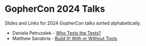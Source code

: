 # GopherCon 2024 Talks

Slides and Links for 2024 GopherCon talks sorted alphabetically.

- Daniela Petruzalek - [Who Tests the Tests?](./DanielaPetruzalek/README.md)
- Matthew Sanabria - [Build It! With or Without Tools](./MatthewSanabria-BuildIt-WithOrWithoutTools)
